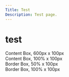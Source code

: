 ```yaml
---
Title: Test
Description: Test page.
---
```


test
==================


  <div class="content-box black-box">Content Box, 600px x 100px</div>
  <div class="content-box blue-box">Content Box, 100% x 100px</div>
  <div class="border-box red-box">Border Box, 50% x 100px</div>
  <div class="border-box green-box">Border Box, 100% x 100px</div>
